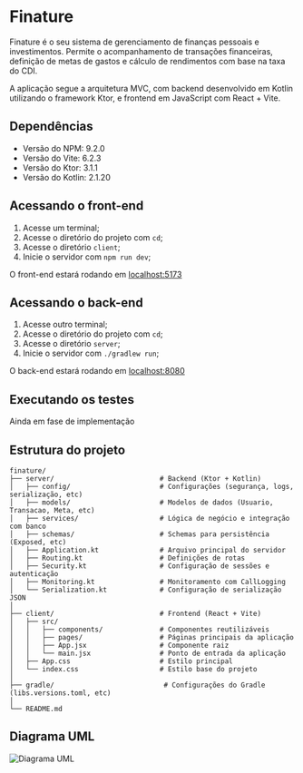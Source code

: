 # Finature
Finature é o seu sistema de gerenciamento de finanças pessoais e investimentos. Permite o acompanhamento de transações financeiras, definição de metas de gastos e cálculo de rendimentos com base na taxa do CDI.

A aplicação segue a arquitetura MVC, com backend desenvolvido em Kotlin utilizando o framework Ktor, e frontend em JavaScript com React + Vite.

## Dependências

- Versão do NPM: 9.2.0
- Versão do Vite: 6.2.3
- Versão do Ktor: 3.1.1
- Versão do Kotlin: 2.1.20

## Acessando o front-end

1. Acesse um terminal;
2. Acesse o diretório do projeto com `cd`;
3. Acesse o diretório `client`;
4. Inicie o servidor com `npm run dev`;

O front-end estará rodando em [localhost:5173](http://localhost:5173)

## Acessando o back-end

1. Acesse outro terminal;
2. Acesse o diretório do projeto com `cd`;
3. Acesse o diretório `server`;
4. Inicie o servidor com `./gradlew run`;

O back-end estará rodando em [localhost:8080](http://localhost:8080)

## Executando os testes

Ainda em fase de implementação

## Estrutura do projeto

```text
finature/
├── server/                          # Backend (Ktor + Kotlin)
│   ├── config/                      # Configurações (segurança, logs, serialização, etc)
│   ├── models/                      # Modelos de dados (Usuario, Transacao, Meta, etc)
│   ├── services/                    # Lógica de negócio e integração com banco
│   ├── schemas/                     # Schemas para persistência (Exposed, etc)
│   ├── Application.kt               # Arquivo principal do servidor
│   ├── Routing.kt                   # Definições de rotas
│   ├── Security.kt                  # Configuração de sessões e autenticação
│   ├── Monitoring.kt                # Monitoramento com CallLogging
│   └── Serialization.kt             # Configuração de serialização JSON
│
├── client/                          # Frontend (React + Vite)
│   ├── src/
│   │   ├── components/              # Componentes reutilizáveis
│   │   ├── pages/                   # Páginas principais da aplicação
│   │   ├── App.jsx                  # Componente raiz
│   │   └── main.jsx                 # Ponto de entrada da aplicação
│   ├── App.css                      # Estilo principal
│   └── index.css                    # Estilo base do projeto
│
├── gradle/                           # Configurações do Gradle (libs.versions.toml, etc)
│
└── README.md                        
```

## Diagrama UML

![Diagrama UML](docs/uml/diagrama.jpeg)
